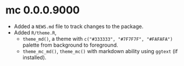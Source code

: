 # mc 0.0.0.9000

* Added a `NEWS.md` file to track changes to the package.
* Added `R/theme.R`,
    + `theme_md()`, a theme with `c("#333333", "#7F7F7F", "#FAFAFA")` palette from background to foreground.
    + `theme_mc_md()`, `theme_mc()` with markdown ability using `ggtext` (if installed).
